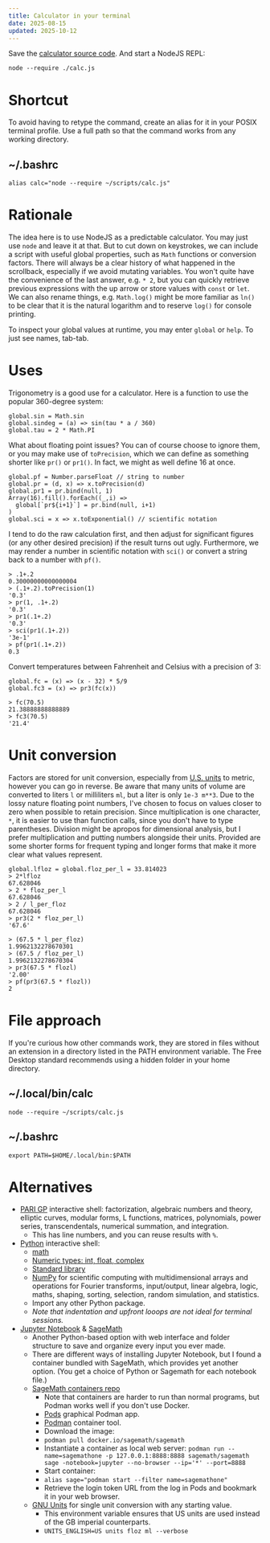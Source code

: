 ```yaml
---
title: Calculator in your terminal
date: 2025-08-15
updated: 2025-10-12
---
```


Save the [calculator source code](/demo/calc/calc.js).
And start a NodeJS REPL:
```
node --require ./calc.js
```
# Shortcut
To avoid having to retype the command, create an alias for it in your POSIX terminal profile.
Use a full path so that the command works from any working directory.
## ~/.bashrc
```
alias calc="node --require ~/scripts/calc.js"
```
# Rationale
The idea here is to use NodeJS as a predictable calculator.
You may just use `node` and leave it at that.
But to cut down on keystrokes, we can include a script with useful global properties, such as `Math` functions or conversion factors.
There will always be a clear history of what happened in the scrollback, especially if we avoid mutating variables.
You won't quite have the convenience of the last answer, e.g.
`* 2`, but you can quickly retrieve previous expressions with the up arrow or store values with `const` or `let`.
We can also rename things, e.g.
`Math.log()` might be more familiar as `ln()` to be clear that it is the natural logarithm and to reserve `log()` for console printing.

To inspect your global values at runtime, you may enter `global` or `help`.
To just see names, tab-tab.

# Uses

Trigonometry is a good use for a calculator.
Here is a function to use the popular 360-degree system:
```
global.sin = Math.sin
global.sindeg = (a) => sin(tau * a / 360)
global.tau = 2 * Math.PI
```

What about floating point issues? You can of course choose to ignore them, or you may make use of `toPrecision`, which we can define as something shorter like `pr()` or `pr1()`.
In fact, we might as well define 16 at once.
```
global.pf = Number.parseFloat // string to number
global.pr = (d, x) => x.toPrecision(d)
global.pr1 = pr.bind(null, 1)
Array(16).fill().forEach((_,i) =>
  global[`pr${i+1}`] = pr.bind(null, i+1)
)
global.sci = x => x.toExponential() // scientific notation
```
I tend to do the raw calculation first, and then adjust for significant figures (or any other desired precision) if the result turns out ugly.
Furthermore, we may render a number in scientific notation with `sci()` or convert a string back to a number with `pf()`.
```
> .1+.2
0.30000000000000004
> (.1+.2).toPrecision(1)
'0.3'
> pr(1, .1+.2)
'0.3'
> pr1(.1+.2)
'0.3'
> sci(pr1(.1+.2))
'3e-1'
> pf(pr1(.1+.2))
0.3
```

Convert temperatures between Fahrenheit and Celsius with a precision of 3:
```
global.fc = (x) => (x - 32) * 5/9
global.fc3 = (x) => pr3(fc(x))
```
```
> fc(70.5)
21.38888888888889
> fc3(70.5)
'21.4'
```
# Unit conversion
Factors are stored for unit conversion, especially from [U.S. units](https://en.wikipedia.org/wiki/United_States_customary_units) to metric, however you can go in reverse.
Be aware that many units of volume are converted to liters `l` or milliliters `ml`,  but a liter is only `1e-3 m**3`.
Due to the lossy nature floating point numbers, I've chosen to focus on values closer to zero when possible to retain precision.
Since multiplication is one character, `*`, it is easier to use than function calls, since you don't have to type parentheses.
Division might be apropos for dimensional analysis, but I prefer multiplication and putting numbers alongside their units.
Provided are some shorter forms for frequent typing and longer forms that make it more clear what values represent.
```
global.lfloz = global.floz_per_l = 33.814023
> 2*lfloz
67.628046
> 2 * floz_per_l
67.628046
> 2 / l_per_floz
67.628046
> pr3(2 * floz_per_l)
'67.6'

> (67.5 * l_per_floz)
1.9962132278670301
> (67.5 / floz_per_l)
1.9962132278670304
> pr3(67.5 * flozl)
'2.00'
> pf(pr3(67.5 * flozl))
2
```

# File approach
If you're curious how other commands work, they are stored in files without an extension in a directory listed in the PATH environment variable.
The Free Desktop standard recommends using a hidden folder in your home directory.
## ~/.local/bin/calc
```
node --require ~/scripts/calc.js
```
## ~/.bashrc
```
export PATH=$HOME/.local/bin:$PATH
```

# Alternatives
- [PARI GP](https://pari.math.u-bordeaux.fr/) interactive shell: factorization, algebraic numbers and theory, elliptic curves, modular forms, L functions, matrices, polynomials, power series, transcendentals, numerical summation, and integration.
  - This has line numbers, and you can reuse results with `%`.
- [Python](https://www.python.org/downloads/) interactive shell:
  - [math](https://docs.python.org/3/library/math.html)
  - [Numeric types: int, float, complex](https://docs.python.org/3/library/stdtypes.html#numeric-types-int-float-complex)
  - [Standard library](https://docs.python.org/3/library)
  - [NumPy](https://numpy.org/doc/stable) for scientific computing with multidimensional arrays and operations for Fourier transforms, input/output, linear algebra, logic, maths, shaping, sorting, selection, random simulation, and statistics.
  - Import any other Python package.
  - *Note that indentation and upfront looops are not ideal for terminal sessions.*
- [Jupyter Notebook](https://jupyter-notebook.readthedocs.io/) & [SageMath](https://www.sagemath.org/)
  - Another Python-based option with web interface and folder structure to save and organize every input you ever made.
  - There are different ways of installing Jupyter Notebook, but I found a container bundled with SageMath, which provides yet another option.
  (You get a choice of Python or Sagemath for each notebook file.)
  - [SageMath containers repo](https://github.com/sagemath/docker-images)
    - Note that containers are harder to run than normal programs, but Podman works well if you don't use Docker.
    - [Pods](https://flathub.org/en/apps/com.github.marhkb.Pods) graphical Podman app.
    - [Podman](https://docs.podman.io/en/latest/) container tool.
    - Download the image:
    - `podman pull docker.io/sagemath/sagemath`
    - Instantiate a container as local web server:
    `podman run --name=sagemathone -p 127.0.0.1:8888:8888 sagemath/sagemath sage -notebook=jupyter --no-browser --ip='*' --port=8888`
    - Start container:
    - `alias sage="podman start --filter name=sagemathone"`
    - Retrieve the login token URL from the log in Pods and bookmark it in your web browser.
  - [GNU Units](https://www.gnu.org/software/units/manual/units.html) for single unit conversion with any starting value.
    - This environment variable ensures that US units are used instead of the GB imperial counterparts.
    - `UNITS_ENGLISH=US units floz ml --verbose`
